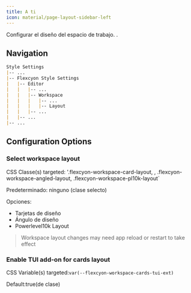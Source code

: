 ```yaml
---
title: A ti
icon: material/page-layout-sidebar-left
---
```


Configurar el diseño del espacio de trabajo.
.

## Navigation

```md
Style Settings
|-- ...
|-- Flexcyon Style Settings
|   |-- Editor
|   |   |-- ...
|   |   |-- Workspace
|   |   |   |-- ...
|   |   |   |-- Layout
|   |   |-- ...
|   |-- ...
|-- ...
```

## Configuration Options

### Select workspace layout

CSS Classe(s) targeted: '.flexcyon-workspace-card-layout,
,
.flexcyon-workspace-angled-layout, .flexcyon-workspace-pl10k-layout`

Predeterminado: ninguno (clase selecto)

Opciones:

- Tarjetas de diseño
- Ángulo de diseño
- Powerlevel10k Layout
> Workspace layout changes may need app reload or restart to take effect

### Enable TUI add-on for cards layout

CSS Variable(s) targeted:`var(--flexcyon-workspace-cards-tui-ext)`

Default:true(de clase)

